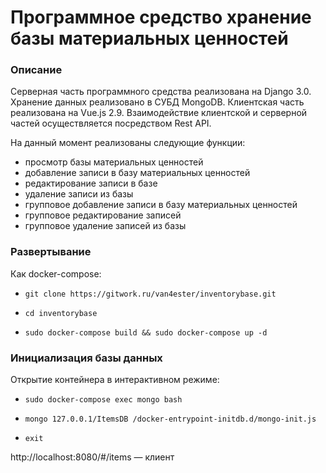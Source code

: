 # Программное средство хранение базы материальных ценностей 

### Описание

Серверная часть программного средства реализована на Django 3.0. Хранение данных реализовано в СУБД MongoDB. Клиентская часть реализована на Vue.js 2.9. Взаимодействие клиентской и серверной частей осуществляется посредством Rest API.

На данный момент реализованы следующие функции:

- просмотр базы материальных ценностей
- добавление записи в базу материальных ценностей
- редактирование записи в базе
- удаление записи из базы
- групповое добавление записи в базу материальных ценностей
- групповое редактирование записей
- групповое удаление записей из базы

### Развертывание

Как docker-compose:

- ```
  git clone https://gitwork.ru/van4ester/inventorybase.git
  ```

- ```
  cd inventorybase
  ```

- ```
  sudo docker-compose build && sudo docker-compose up -d
  ```
  
### Инициализация базы данных

Открытие контейнера в интерактивном режиме:
- ```
  sudo docker-compose exec mongo bash
  ```

- ```
  mongo 127.0.0.1/ItemsDB /docker-entrypoint-initdb.d/mongo-init.js
  ```

- ```
  exit
  ```

http://localhost:8080/#/items — клиент